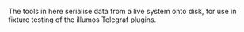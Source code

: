 The tools in here serialise data from a live system onto disk, for use in
fixture testing of the illumos Telegraf plugins.
